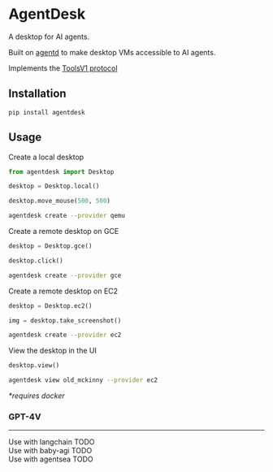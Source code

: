 # AgentDesk

A desktop for AI agents.

Built on [agentd](https://github.com/AgentSea/agentd) to make desktop VMs accessible to AI agents.

Implements the [ToolsV1 protocol](https://github.com/AgentSea/agent-tools)

## Installation

```
pip install agentdesk
```

## Usage

Create a local desktop

```python
from agentdesk import Desktop

desktop = Desktop.local()

desktop.move_mouse(500, 500)
```

```bash
agentdesk create --provider qemu
```

Create a remote desktop on GCE

```python
desktop = Desktop.gce()

desktop.click()
```

```bash
agentdesk create --provider gce
```

Create a remote desktop on EC2

```python
desktop = Desktop.ec2()

img = desktop.take_screenshot()
```

```bash
agentdesk create --provider ec2
```

View the desktop in the UI

```python
desktop.view()
```

```bash
agentdesk view old_mckinny --provider ec2
```

_\*requires docker_

### GPT-4V

---

Use with langchain TODO  
Use with baby-agi TODO  
Use with agentsea TODO
